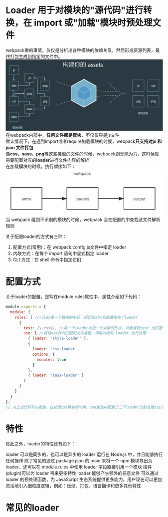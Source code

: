 # Loader 用于对模块的"源代码"进行转换，在 import 或"加载"模块时预处理文件
webpack做的事情，仅仅是分析出各种模块的依赖关系，然后形成资源列表，最终打包生成到指定的文件中。
![webpack](../img/webpackloader.png)
在webpack内部中，**任何文件都是模块**，不仅仅只是js文件  
默认情况下，在遇到import或者require加载模块的时候，webpack**只支持对js 和 json 文件打包**  
像**css、sass、png**等这些类型的文件的时候，webpack则无能为力，这时候就需要配置对应的**loader**进行文件内容的解析  
在加载模块的时候，执行顺序如下：
![webpack](../img/loader.png)
当 webpack 碰到不识别的模块的时候，webpack 会在配置的中查找该文件解析规则

关于配置loader的方式有三种：
1. 配置方式(常用)：在 webpack.config.js文件中指定 loader
2. 内联方式：在每个 import 语句中显式指定 loader
3. CLI 方式：在 shell 命令中指定它们

# 配置方式
关于loader的配置，是写在module.rules属性中，属性介绍如下代码：   
```javascript
module.exports = {
  module: {
    rules: [ //rules是一个数组的形式，因此我们可以配置很多个loader 
      {
        test: /\.css$/, //每一个loader对应一个对象的形式，对象属性test 为匹配的规则，一般情况为正则表达式  
        use: [ //属性use针对匹配到文件类型，调用对应的 loader 进行处理  
          { loader: 'style-loader' },
          {
            loader: 'css-loader',
            options: {
              modules: true
            }
          },
          { loader: 'sass-loader' }
        ]
      }
    ]
  }
};
// 从上述代码可以看到，在处理css模块的时候，use属性中配置了三个loader分别处理css文件，因为loader支持链式调用，链中的每个loader会处理之前已处理过的资源，最终变为js代码。顺序为相反的顺序执行，即上述执行方式为sass-loader、css-loader、style-loader
```

# 特性


除此之外，loader的特性还有如下：

loader 可以是同步的，也可以是异步的
loader 运行在 Node.js 中，并且能够执行任何操作
除了常见的通过 package.json 的 main 来将一个 npm 模块导出为 loader，还可以在 module.rules 中使用 loader 字段直接引用一个模块
插件(plugin)可以为 loader 带来更多特性
loader 能够产生额外的任意文件
可以通过 loader 的预处理函数，为 JavaScript 生态系统提供更多能力。用户现在可以更加灵活地引入细粒度逻辑，例如：压缩、打包、语言翻译和更多其他特性

#
# 常见的loader